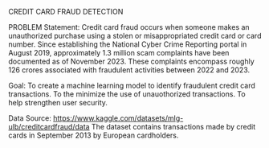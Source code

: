 CREDIT CARD FRAUD DETECTION

PROBLEM Statement:
Credit card fraud occurs when someone makes an unauthorized purchase using a stolen or misappropriated credit card or card number.
Since establishing the National Cyber Crime Reporting portal
in August 2019, approximately 1.3 million scam complaints have been documented as of November 2023. These complaints encompass roughly 126 crores associated with fraudulent activities
between 2022 and 2023. 

Goal: To create a machine learning model to identify fraudulent credit card transactions.
      To the minimize the use of unauothorized transactions.
      To help strengthen user security.

Data Source:
https://www.kaggle.com/datasets/mlg-ulb/creditcardfraud/data
The dataset contains transactions made by credit cards in September 2013 by European cardholders.




